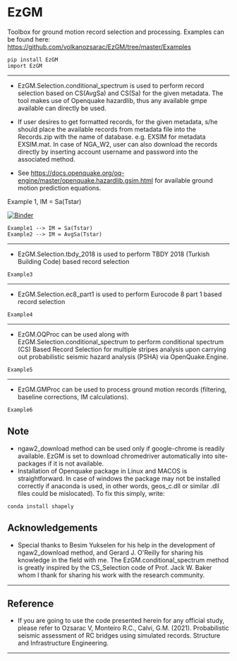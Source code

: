 # EzGM
Toolbox for ground motion record selection and processing. Examples can be found here: https://github.com/volkanozsarac/EzGM/tree/master/Examples

```
pip install EzGM
import EzGM
```
***

- EzGM.Selection.conditional_spectrum is used to perform record selection based on CS(AvgSa) and CS(Sa) for the given metadata. The tool makes use of Openquake hazardlib, thus any available gmpe available can directly be used.
- If user desires to get formatted records, for the given metadata, s/he should place the available records from metadata file into the Records.zip with the name of database.
e.g. EXSIM for metadata EXSIM.mat. In case of NGA_W2, user can also download the records directly by inserting account username and password into the associated method. 

- See https://docs.openquake.org/oq-engine/master/openquake.hazardlib.gsim.html for available ground motion prediction equations.

Example 1, IM = Sa(Tstar) 

[![Binder](https://mybinder.org/badge_logo.svg)](https://mybinder.org/v2/gh/volkanozsarac/EzGM/master?filepath=%2FExamples%2Fbinder%2FExample1.ipynb)
```
Example1 --> IM = Sa(Tstar)
Example2 --> IM = AvgSa(Tstar)
```
***

- EzGM.Selection.tbdy_2018 is used to perform TBDY 2018 (Turkish Building Code) based record selection
```
Example3
```
***

- EzGM.Selection.ec8_part1 is used to perform Eurocode 8 part 1 based record selection
```
Example4
```
***

- EzGM.OQProc can be used along with EzGM.Selection.conditional_spectrum to perform conditional spectrum (CS) Based Record Selection for multiple stripes analysis
upon carrying out probabilistic seismic hazard analysis (PSHA) via OpenQuake.Engine.
```
Example5
```
***

- EzGM.GMProc can be used to process ground motion records (filtering, baseline corrections, IM calculations).
```
Example6
```

## Note
- ngaw2_download method can be used only if google-chrome is readily available. EzGM is set to download chromedriver automatically into site-packages if it is not available.
- Installation of Openquake package in Linux and MACOS is straightforward. In case of windows the package may not be installed correctly if anaconda is used, in other words, geos_c.dll or similar .dll files could be mislocated). To fix this simply, write:
```
conda install shapely
```

## Acknowledgements
- Special thanks to Besim Yukselen for his help in the development of ngaw2_download method, and Gerard J. O'Reilly for sharing his knowledge in the field with me. The EzGM.conditional_spectrum method is greatly inspired by the CS_Selection code of Prof. Jack W. Baker whom I thank for sharing his work with the research community.
***

## Reference
- If you are going to use the code presented herein for any official study, please refer to 
Ozsarac V, Monteiro R.C., Calvi, G.M. (2021). Probabilistic seismic assessment of RC bridges using simulated records. Structure and Infrastructure Engineering.
***
